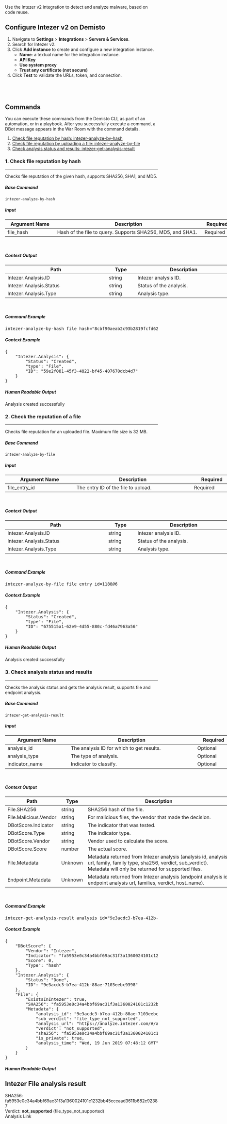 <p><span>Use the Intezer v2 integration to detect and analyze malware, based on code reuse.</span></p>
<h2>Configure Intezer v2 on Demisto</h2>
<ol>
<li>Navigate to<span> </span><strong>Settings</strong><span> </span>&gt;<span> </span><strong>Integrations</strong><span> </span>&gt;<span> </span><strong>Servers &amp; Services</strong>.</li>
<li>Search for Intezer v2.</li>
<li>Click<span> </span><strong>Add instance</strong><span> </span>to create and configure a new integration instance.
<ul>
<li>
<strong>Name</strong>: a textual name for the integration instance.</li>
<li><strong>API Key</strong></li>
<li><strong>Use system proxy</strong></li>
<li><strong>Trust any certificate (not secure)</strong></li>
</ul>
</li>
<li>Click<span> </span><strong>Test</strong><span> </span>to validate the URLs, token, and connection.</li>
</ol>
<h2> </h2>
<h2>Commands</h2>
<p>You can execute these commands from the Demisto CLI, as part of an automation, or in a playbook. After you successfully execute a command, a DBot message appears in the War Room with the command details.</p>
<ol>
<li><a href="#h_6feb063f-66b1-45e5-89f0-1b6ff5142114" target="_self">Check file reputation by hash: intezer-analyze-by-hash</a></li>
<li><a href="#h_9127d647-9bbd-43c7-b567-812e4138e652" target="_self"> Check file reputation by uploading a file: intezer-analyze-by-file </a></li>
<li><a href="#h_89b3941d-6b65-4083-96b6-f67d0c2cb528" target="_self"> Check analysis status and results: intezer-get-analysis-result </a></li>
</ol>
<h3 id="h_6feb063f-66b1-45e5-89f0-1b6ff5142114">1. Check file reputation by hash</h3>
<hr>
<p>Checks file reputation of the given hash, supports SHA256, SHA1, and MD5.</p>
<h5>Base Command</h5>
<p><code>intezer-analyze-by-hash</code></p>
<h5>Input</h5>
<table style="width: 749px;">
<thead>
<tr>
<th style="width: 154px;"><strong>Argument Name</strong></th>
<th style="width: 502px;"><strong>Description</strong></th>
<th style="width: 84px;"><strong>Required</strong></th>
</tr>
</thead>
<tbody>
<tr>
<td style="width: 154px;">file_hash</td>
<td style="width: 502px;">Hash of the file to query. Supports SHA256, MD5, and SHA1.</td>
<td style="width: 84px;">Required</td>
</tr>
</tbody>
</table>
<p> </p>
<h5>Context Output</h5>
<table style="width: 749px;">
<thead>
<tr>
<th style="width: 333px;"><strong>Path</strong></th>
<th style="width: 82px;"><strong>Type</strong></th>
<th style="width: 325px;"><strong>Description</strong></th>
</tr>
</thead>
<tbody>
<tr>
<td style="width: 333px;">Intezer.Analysis.ID</td>
<td style="width: 82px;">string</td>
<td style="width: 325px;">Intezer analysis ID.</td>
</tr>
<tr>
<td style="width: 333px;">Intezer.Analysis.Status</td>
<td style="width: 82px;">string</td>
<td style="width: 325px;">Status of the analysis.</td>
</tr>
<tr>
<td style="width: 333px;">Intezer.Analysis.Type</td>
<td style="width: 82px;">string</td>
<td style="width: 325px;">Analysis type.</td>
</tr>
</tbody>
</table>
<p> </p>
<h5>Command Example</h5>
<pre>intezer-analyze-by-hash file_hash="8cbf90aeab2c93b2819fcfd6262b2cdb"</pre>
<h5>Context Example</h5>
<pre>{
    "Intezer.Analysis": {
        "Status": "Created", 
        "type": "File", 
        "ID": "59e2f081-45f3-4822-bf45-407670dcb4d7"
    }
}
</pre>
<h5>Human Readable Output</h5>
<p>Analysis created successfully</p>
<h3 id="h_9127d647-9bbd-43c7-b567-812e4138e652">2. Check the reputation of a file</h3>
<hr>
<p>Checks file reputation for an uploaded file. Maximum file size is 32 MB.</p>
<h5>Base Command</h5>
<p><code>intezer-analyze-by-file</code></p>
<h5>Input</h5>
<table style="width: 749px;">
<thead>
<tr>
<th style="width: 222px;"><strong>Argument Name</strong></th>
<th style="width: 396px;"><strong>Description</strong></th>
<th style="width: 122px;"><strong>Required</strong></th>
</tr>
</thead>
<tbody>
<tr>
<td style="width: 222px;">file_entry_id</td>
<td style="width: 396px;">The entry ID of the file to upload.</td>
<td style="width: 122px;">Required</td>
</tr>
</tbody>
</table>
<p> </p>
<h5>Context Output</h5>
<table style="width: 749px;">
<thead>
<tr>
<th style="width: 331px;"><strong>Path</strong></th>
<th style="width: 84px;"><strong>Type</strong></th>
<th style="width: 325px;"><strong>Description</strong></th>
</tr>
</thead>
<tbody>
<tr>
<td style="width: 331px;">Intezer.Analysis.ID</td>
<td style="width: 84px;">string</td>
<td style="width: 325px;">Intezer analysis ID.</td>
</tr>
<tr>
<td style="width: 331px;">Intezer.Analysis.Status</td>
<td style="width: 84px;">string</td>
<td style="width: 325px;">Status of the analysis.</td>
</tr>
<tr>
<td style="width: 331px;">Intezer.Analysis.Type</td>
<td style="width: 84px;">string</td>
<td style="width: 325px;">Analysis type.</td>
</tr>
</tbody>
</table>
<p> </p>
<h5>Command Example</h5>
<pre>intezer-analyze-by-file file_entry_id=1188@6</pre>
<h5>Context Example</h5>
<pre>{
    "Intezer.Analysis": {
        "Status": "Created", 
        "type": "File", 
        "ID": "675515a1-62e9-4d55-880c-fd46a7963a56"
    }
}
</pre>
<h5>Human Readable Output</h5>
<p>Analysis created successfully</p>
<h3 id="h_89b3941d-6b65-4083-96b6-f67d0c2cb528">3. Check analysis status and results</h3>
<hr>
<p>Checks the analysis status and gets the analysis result, supports file and endpoint analysis.</p>
<h5>Base Command</h5>
<p><code>intezer-get-analysis-result</code></p>
<h5>Input</h5>
<table style="width: 749px;">
<thead>
<tr>
<th style="width: 200px;"><strong>Argument Name</strong></th>
<th style="width: 430px;"><strong>Description</strong></th>
<th style="width: 110px;"><strong>Required</strong></th>
</tr>
</thead>
<tbody>
<tr>
<td style="width: 200px;">analysis_id</td>
<td style="width: 430px;">The analysis ID for which to get results.</td>
<td style="width: 110px;">Optional</td>
</tr>
<tr>
<td style="width: 200px;">analysis_type</td>
<td style="width: 430px;">The type of analysis.</td>
<td style="width: 110px;">Optional</td>
</tr>
<tr>
<td style="width: 200px;">indicator_name</td>
<td style="width: 430px;">Indicator to classify.</td>
<td style="width: 110px;">Optional</td>
</tr>
</tbody>
</table>
<p> </p>
<h5>Context Output</h5>
<table style="width: 749px;">
<thead>
<tr>
<th style="width: 151px;"><strong>Path</strong></th>
<th style="width: 63px;"><strong>Type</strong></th>
<th style="width: 526px;"><strong>Description</strong></th>
</tr>
</thead>
<tbody>
<tr>
<td style="width: 151px;">File.SHA256</td>
<td style="width: 63px;">string</td>
<td style="width: 526px;">SHA256 hash of the file.</td>
</tr>
<tr>
<td style="width: 151px;">File.Malicious.Vendor</td>
<td style="width: 63px;">string</td>
<td style="width: 526px;">For malicious files, the vendor that made the decision.</td>
</tr>
<tr>
<td style="width: 151px;">DBotScore.Indicator</td>
<td style="width: 63px;">string</td>
<td style="width: 526px;">The indicator that was tested.</td>
</tr>
<tr>
<td style="width: 151px;">DBotScore.Type</td>
<td style="width: 63px;">string</td>
<td style="width: 526px;">The indicator type.</td>
</tr>
<tr>
<td style="width: 151px;">DBotScore.Vendor</td>
<td style="width: 63px;">string</td>
<td style="width: 526px;">Vendor used to calculate the score.</td>
</tr>
<tr>
<td style="width: 151px;">DBotScore.Score</td>
<td style="width: 63px;">number</td>
<td style="width: 526px;">The actual score.</td>
</tr>
<tr>
<td style="width: 151px;">File.Metadata</td>
<td style="width: 63px;">Unknown</td>
<td style="width: 526px;">Metadata returned from Intezer analysis (analysis id, analysis url, family, family type, sha256, verdict, sub_verdict). Metedata will only be returned for supported files.</td>
</tr>
<tr>
<td style="width: 151px;">Endpoint.Metadata</td>
<td style="width: 63px;">Unknown</td>
<td style="width: 526px;">Metadata returned from Intezer analysis (endpoint analysis id, endpoint analysis url, families, verdict, host_name).</td>
</tr>
</tbody>
</table>
<p> </p>
<h5>Command Example</h5>
<pre>intezer-get-analysis-result analysis_id="9e3acdc3-b7ea-412b-88ae-7103eebc9398"</pre>
<h5>Context Example</h5>
<pre>{
    "DBotScore": {
        "Vendor": "Intezer", 
        "Indicator": "fa5953e0c34a4bbf69ac31f3a1360024101c1232bb45cccaad3611b682c92387", 
        "Score": 0, 
        "Type": "hash"
    }, 
    "Intezer.Analysis": {
        "Status": "Done", 
        "ID": "9e3acdc3-b7ea-412b-88ae-7103eebc9398"
    }, 
    "File": {
        "ExistsInIntezer": true, 
        "SHA256": "fa5953e0c34a4bbf69ac31f3a1360024101c1232bb45cccaad3611b682c92387", 
        "Metadata": {
            "analysis_id": "9e3acdc3-b7ea-412b-88ae-7103eebc9398", 
            "sub_verdict": "file_type_not_supported", 
            "analysis_url": "https://analyze.intezer.com/#/analyses/9e3acdc3-b7ea-412b-88ae-7103eebc9398", 
            "verdict": "not_supported", 
            "sha256": "fa5953e0c34a4bbf69ac31f3a1360024101c1232bb45cccaad3611b682c92387", 
            "is_private": true, 
            "analysis_time": "Wed, 19 Jun 2019 07:48:12 GMT"
        }
    }
}
</pre>
<h5>Human Readable Output</h5>
<h2>Intezer File analysis result</h2>
<p>SHA256: fa5953e0c34a4bbf69ac31f3a1360024101c1232bb45cccaad3611b682c92387<br> Verdict:<span> </span><strong>not_supported</strong><span> </span>(file_type_not_supported)<br> Analysis Link</p>
<p> </p>